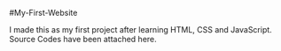 #My-First-Website

I made this as my first project after learning HTML, CSS and JavaScript.
Source Codes have been attached here.
